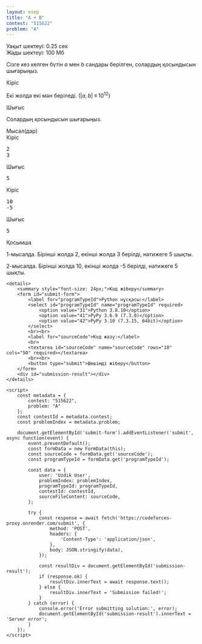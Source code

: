 ```yaml
---
layout: esep
title: "A + B"
contest: "515622"
problem: "A"
---
```

<div class="problem-statement">
  <div class="header">
    <div class="time-limit">Уақыт шектеуі: 0.25 сек</div>
    <div class="memory-limit">Жады шектеуі: 100 Мб</div>
  </div>
  <div>
    <p>Сізге кез келген бүтін <span class="tex-span"><i>a</i></span> мен <span class="tex-span"><i>b</i></span> сандары берілген, солардың қосындысын шығарыңыз.</p>
  </div>
  <div class="input-specification">
    <div class="section-title">Кіріс</div>
    <p>Екі жолда екі мән беріледі. (<span class="tex-span">|<i>a</i>, <i>b</i>| ≤ 10<sup class="upper-index">12</sup></span>)</p>
  </div>
  <div class="output-specification">
    <div class="section-title">Шығыс</div>
    <p>Солардың қосындысын шығарыңыз.</p>
  </div>
  <div class="sample-tests">
    <div class="section-title">Мысал(дар)</div>
    <div class="sample-test">
      <div class="input">
        <div class="title">Кіріс
          <div class="input-output-copier" data-clipboard-target="#id0046439594682860674" id="id007047348206762296" title="Copy"></div>
        </div>
        <pre id="id0046439594682860674">2
3
</pre>
      </div>
      <div class="output">
        <div class="title">Шығыс
          <div class="input-output-copier" data-clipboard-target="#id003922295155396216" id="id004025783199168731" title="Copy"></div>
        </div>
        <pre id="id003922295155396216">5
</pre>
      </div>
      <div class="input">
        <div class="title">Кіріс
          <div class="input-output-copier" data-clipboard-target="#id005796662080164809" id="id003856636964792197" title="Copy"></div>
        </div>
        <pre id="id005796662080164809">10
-5
</pre>
      </div>
      <div class="output">
        <div class="title">Шығыс
          <div class="input-output-copier" data-clipboard-target="#id00534685193674715" id="id0020113585570320947" title="Copy"></div>
        </div>
        <pre id="id00534685193674715">5
</pre>
      </div>
    </div>
  </div>
  <div class="note">
    <div class="section-title">Қосымша</div>
    <p>1-мысалда. Бірінші жолда 2, екінші жолда 3 берілді, нәтижеге 5 шықты.</p>
    <p>2-мысалда. Бірінші жолда 10, екінші жолда -5 берілді, нәтижеге 5 шықты.</p>
  </div>
</div>

    <details>
        <summary style="font-size: 24px;">Код жіберу</summary>
        <form id="submit-form">
            <label for="programTypeId">Python нұсқасы:</label>
            <select id="programTypeId" name="programTypeId" required>
                <option value="31">Python 3.8.10</option>
                <option value="41">PyPy 3.6.9 (7.3.0)</option>
                <option value="42">PyPy 3.10 (7.3.15, 64bit)</option>
            </select>
            <br><br>
            <label for="sourceCode">Код жазу:</label>
            <br>
            <textarea id="sourceCode" name="sourceCode" rows="10" cols="50" required></textarea>
            <br><br>
            <button type="submit">Шешімді жіберу</button>
        </form>
        <div id="submission-result"></div>
    </details>

    <script>
        const metadata = {
            contest: "515622",
            problem: "A"
        };
        const contestId = metadata.contest;
        const problemIndex = metadata.problem;

        document.getElementById('submit-form').addEventListener('submit', async function(event) {
            event.preventDefault();
            const formData = new FormData(this);
            const sourceCode = formData.get('sourceCode');
            const programTypeId = formData.get('programTypeId');

            const data = {
                user: 'Uzdik User',
                problemIndex: problemIndex,
                programTypeId: programTypeId,
                contestId: contestId,
                sourceFileContent: sourceCode,
            };

            try {
                const response = await fetch('https://codeforces-proxy.onrender.com/submit', {
                    method: 'POST',
                    headers: {
                        'Content-Type': 'application/json',
                    },
                    body: JSON.stringify(data),
                });

                const resultDiv = document.getElementById('submission-result');
                if (response.ok) {
                    resultDiv.innerText = await response.text();
                } else {
                    resultDiv.innerText = 'Submission failed!';
                }
            } catch (error) {
                console.error('Error submitting solution:', error);
                document.getElementById('submission-result').innerText = 'Server error';
            }
        });
    </script>
